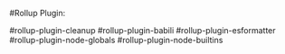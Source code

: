 #Rollup Plugin:

#rollup-plugin-cleanup
#rollup-plugin-babili
#rollup-plugin-esformatter
#rollup-plugin-node-globals
#rollup-plugin-node-builtins


